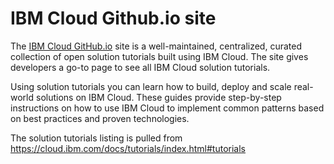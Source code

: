 # IBM Cloud Github.io site
The [IBM Cloud GitHub.io](https://ibm-bluemix.github.io/) site is a well-maintained, centralized, curated collection of open solution tutorials built using IBM Cloud. The site gives developers a go-to page to see all IBM Cloud solution tutorials.

Using solution tutorials you can learn how to build, deploy and scale real-world solutions on IBM Cloud. These guides provide step-by-step instructions on how to use IBM Cloud to implement common patterns based on best practices and proven technologies.

The solution tutorials listing is pulled from https://cloud.ibm.com/docs/tutorials/index.html#tutorials